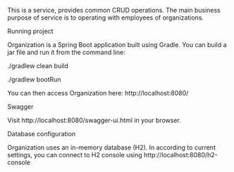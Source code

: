 This is a service, provides common CRUD operations.
The main business purpose of service is to operating with employees of organizations.

Running project

Organization is a Spring Boot application built using Gradle. You can build a jar file and run it from the command line:

./gradlew clean build

./gradlew bootRun

You can then access Organization here: http://localhost:8080/

Swagger

Visit http://localhost:8080/swagger-ui.html in your browser.

Database configuration

Organization uses an in-memory database (H2).
In according to current settings, you can connect to H2 console using http://localhost:8080/h2-console